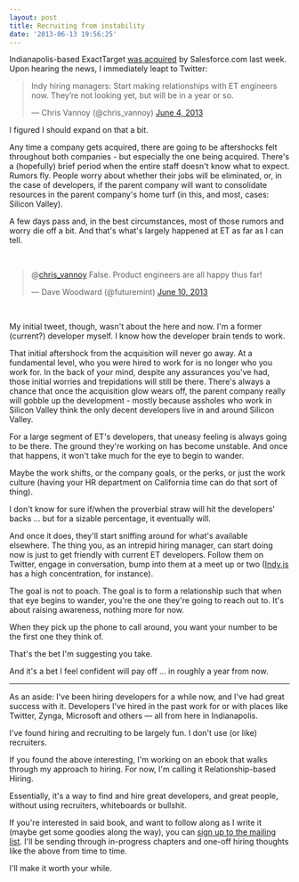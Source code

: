 ```yaml
---
layout: post
title: Recruiting from instability
date: '2013-06-13 19:56:25'
---
```


Indianapolis-based ExactTarget <a href="http://www.salesforce.com/company/exacttarget.jsp">was acquired</a> by Salesforce.com last week. Upon hearing the news, I immediately leapt to Twitter:
<blockquote class="twitter-tweet">Indy hiring managers: Start making relationships with ET engineers now. They’re not looking yet, but will be in a year or so.

— Chris Vannoy (@chris_vannoy) <a href="https://twitter.com/chris_vannoy/status/341890704060084224">June 4, 2013</a></blockquote>
I figured I should expand on that a bit.

Any time a company gets acquired, there are going to be aftershocks felt throughout both companies - but especially the one being acquired. There's a (hopefully) brief period when the entire staff doesn't know what to expect. Rumors fly. People worry about whether their jobs will be eliminated, or, in the case of developers, if the parent company will want to consolidate resources in the parent company's home turf (in this, and most, cases: Silicon Valley).

A few days pass and, in the best circumstances, most of those rumors and worry die off a bit. And that's what's largely happened at ET as far as I can tell.

&nbsp;
<blockquote class="twitter-tweet">@<a href="https://twitter.com/chris_vannoy">chris_vannoy</a> False. Product engineers are all happy thus far!

— Dave Woodward (@futuremint) <a href="https://twitter.com/futuremint/status/344224215051935745">June 10, 2013</a></blockquote>
&nbsp;

My initial tweet, though, wasn't about the here and now. I'm a former (current?) developer myself. I know how the developer brain tends to work.

That initial aftershock from the acquisition will never go away. At a fundamental level, who you were hired to work for is no longer who you work for. In the back of your mind, despite any assurances you've had, those initial worries and trepidations will still be there. There's always a chance that once the acquisition glow wears off, the parent company really will gobble up the development - mostly because assholes who work in Silicon Valley think the only decent developers live in and around Silicon Valley.

For a large segment of ET's developers, that uneasy feeling is always going to be there. The ground they're working on has become unstable. And once that happens, it won't take much for the eye to begin to wander.

Maybe the work shifts, or the company goals, or the perks, or just the work culture (having your HR department on California time can do that sort of thing).

I don't know for sure if/when the proverbial straw will hit the developers' backs … but for a sizable percentage, it eventually will.

And once it does, they'll start sniffing around for what's available elsewhere. The thing you, as an intrepid hiring manager, can start doing now is just to get friendly with current ET developers. Follow them on Twitter, engage in conversation, bump into them at a meet up or two (<a href="http://www.meetup.com/indyjs/">Indy.js</a> has a high concentration, for instance).

The goal is not to poach. The goal is to form a relationship such that when that eye begins to wander, you're the one they're going to reach out to. It's about raising awareness, nothing more for now.

When they pick up the phone to call around, you want your number to be the first one they think of.

That's the bet I'm suggesting you take.

And it's a bet I feel confident will pay off … in roughly a year from now.

<hr />

As an aside: I've been hiring developers for a while now, and I've had great success with it. Developers I've hired in the past work for or with places like Twitter, Zynga, Microsoft and others — all from here in Indianapolis.

I've found hiring and recruiting to be largely fun. I don't use (or like) recruiters.

If you found the above interesting, I'm working on an ebook that walks through my approach to hiring. For now, I'm calling it Relationship-based Hiring.

Essentially, it's a way to find and hire great developers, and great people, without using recruiters, whiteboards or bullshit.

If you're interested in said book, and want to follow along as I write it (maybe get some goodies along the way), you can <a href="http://eepurl.com/AWGwL">sign up to the mailing list</a>. I'll be sending through in-progress chapters and one-off hiring thoughts like the above from time to time.

I'll make it worth your while.